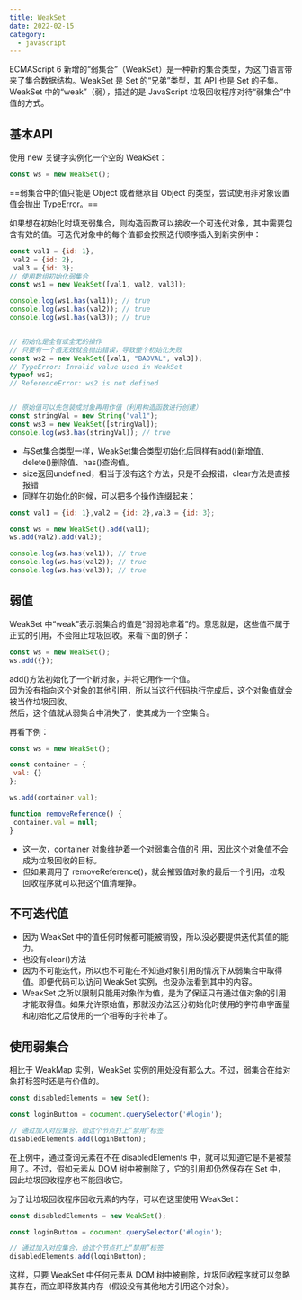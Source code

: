 ```yaml
---
title: WeakSet
date: 2022-02-15
category:
  - javascript
---
```



ECMAScript 6 新增的“弱集合”（WeakSet）是一种新的集合类型，为这门语言带来了集合数据结构。WeakSet 是 Set 的“兄弟”类型，其 API 也是 Set 的子集。WeakSet 中的“weak”（弱），描述的是 JavaScript 垃圾回收程序对待“弱集合”中值的方式。

<!-- more -->

## 基本API
使用 new 关键字实例化一个空的 WeakSet：
```js
const ws = new WeakSet();
```

==弱集合中的值只能是 Object 或者继承自 Object 的类型，尝试使用非对象设置值会抛出 TypeError。==

如果想在初始化时填充弱集合，则构造函数可以接收一个可迭代对象，其中需要包含有效的值。可迭代对象中的每个值都会按照迭代顺序插入到新实例中：

```js
const val1 = {id: 1},
 val2 = {id: 2},
 val3 = {id: 3};
// 使用数组初始化弱集合
const ws1 = new WeakSet([val1, val2, val3]);

console.log(ws1.has(val1)); // true
console.log(ws1.has(val2)); // true
console.log(ws1.has(val3)); // true


// 初始化是全有或全无的操作
// 只要有一个值无效就会抛出错误，导致整个初始化失败
const ws2 = new WeakSet([val1, "BADVAL", val3]);
// TypeError: Invalid value used in WeakSet
typeof ws2;
// ReferenceError: ws2 is not defined


// 原始值可以先包装成对象再用作值（利用构造函数进行创建）
const stringVal = new String("val1");
const ws3 = new WeakSet([stringVal]);
console.log(ws3.has(stringVal)); // true
```

- 与Set集合类型一样，WeakSet集合类型初始化后同样有add()新增值、delete()删除值、has()查询值。
- size返回undefined，相当于没有这个方法，只是不会报错，clear方法是直接报错
- 同样在初始化的时候，可以把多个操作连缀起来：
```js
const val1 = {id: 1},val2 = {id: 2},val3 = {id: 3};

const ws = new WeakSet().add(val1);
ws.add(val2).add(val3);

console.log(ws.has(val1)); // true
console.log(ws.has(val2)); // true
console.log(ws.has(val3)); // true 
```

## 弱值
WeakSet 中“weak”表示弱集合的值是“弱弱地拿着”的。意思就是，这些值不属于正式的引用，不会阻止垃圾回收。来看下面的例子：

```js
const ws = new WeakSet();
ws.add({});
```
add()方法初始化了一个新对象，并将它用作一个值。  
因为没有指向这个对象的其他引用，所以当这行代码执行完成后，这个对象值就会被当作垃圾回收。  
然后，这个值就从弱集合中消失了，使其成为一个空集合。

再看下例：
```js
const ws = new WeakSet();

const container = {
 val: {}
};

ws.add(container.val);

function removeReference() {
 container.val = null;
} 
```
- 这一次，container 对象维护着一个对弱集合值的引用，因此这个对象值不会成为垃圾回收的目标。
- 但如果调用了 removeReference()，就会摧毁值对象的最后一个引用，垃圾回收程序就可以把这个值清理掉。


## 不可迭代值

- 因为 WeakSet 中的值任何时候都可能被销毁，所以没必要提供迭代其值的能力。
- 也没有clear()方法
- 因为不可能迭代，所以也不可能在不知道对象引用的情况下从弱集合中取得值。即便代码可以访问 WeakSet 实例，也没办法看到其中的内容。
- WeakSet 之所以限制只能用对象作为值，是为了保证只有通过值对象的引用才能取得值。如果允许原始值，那就没办法区分初始化时使用的字符串字面量和初始化之后使用的一个相等的字符串了。

## 使用弱集合
相比于 WeakMap 实例，WeakSet 实例的用处没有那么大。不过，弱集合在给对象打标签时还是有价值的。
```js
const disabledElements = new Set();

const loginButton = document.querySelector('#login');

// 通过加入对应集合，给这个节点打上“禁用”标签
disabledElements.add(loginButton); 
```
在上例中，通过查询元素在不在 disabledElements 中，就可以知道它是不是被禁用了。不过，假如元素从 DOM 树中被删除了，它的引用却仍然保存在 Set 中，因此垃圾回收程序也不能回收它。

为了让垃圾回收程序回收元素的内存，可以在这里使用 WeakSet：

```js
const disabledElements = new WeakSet();

const loginButton = document.querySelector('#login');

// 通过加入对应集合，给这个节点打上“禁用”标签
disabledElements.add(loginButton); 
```

这样，只要 WeakSet 中任何元素从 DOM 树中被删除，垃圾回收程序就可以忽略其存在，而立即释放其内存（假设没有其他地方引用这个对象）。
